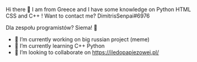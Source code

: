 Hi there 👋 I am from Greece and I have some knowledge on Python HTML CSS and C++ ! 
Want to contact me? DimitrisSenpai#6976

Dla zespołu programistów? Siema! 👋

- 🔭 I’m currently working on big russian project (meme)
- 🌱 I’m currently learning C++ Python
- 👯 I’m looking to collaborate on https://iledopapiezowej.pl/
